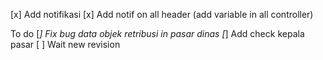 [x] Add notifikasi 
[x] Add notif on all header (add variable in all controller)

To do
[*] Fix bug data objek retribusi in pasar dinas
[*] Add check kepala pasar
[ ] Wait new revision
